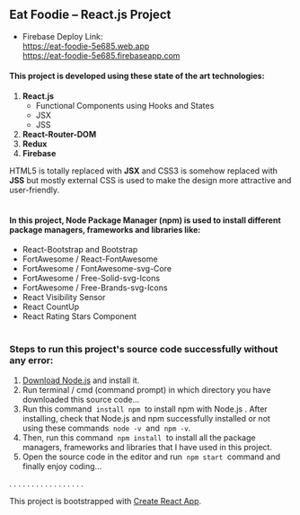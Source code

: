 ## Eat Foodie – React.js Project

- Firebase Deploy Link: </br>
https://eat-foodie-5e685.web.app  </br>
https://eat-foodie-5e685.firebaseapp.com </br>
#### This project is developed using these state of the art technologies: </br>
1. **React.js** </br>
    - Functional Components using Hooks and States
    - JSX
    - JSS
2. **React-Router-DOM** </br>
3. **Redux** </br>
4. **Firebase** </br>

HTML5 is totally replaced with **JSX** and CSS3 is somehow replaced with **JSS** but mostly external CSS is used to make the design more attractive and user-friendly.
</br></br>
#### In this project, Node Package Manager (**npm**) is used to install different package managers, frameworks and libraries like:
- React-Bootstrap and Bootstrap
- FortAwesome / React-FontAwesome
- FortAwesome / FontAwesome-svg-Core
- FortAwesome / Free-Solid-svg-Icons
- FortAwesome / Free-Brands-svg-Icons
- React Visibility Sensor
- React CountUp
- React Rating Stars Component
</br></br>
### Steps to run this project's source code successfully without any error:
1. [Download Node.js](https://nodejs.org/en/download) and install it.
2. Run terminal / cmd (command prompt) in which directory you have downloaded this source code...
3. Run this command &nbsp;`install npm`&nbsp; to install npm with Node.js . After installing, check that Node.js and npm successfully installed or not using these commands &nbsp;`node -v`&nbsp; and &nbsp;`npm -v`.
4. Then, run this command &nbsp;`npm install`&nbsp; to install all the package managers, frameworks and libraries that I have used in this project.
5. Open the source code in the editor and run &nbsp;`npm start`&nbsp; command and finally enjoy coding...

. . . . . . . . . . . . . . . . .

This project is bootstrapped with [Create React App](https://github.com/facebook/create-react-app).